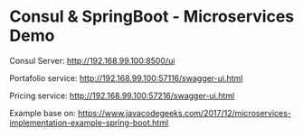 # Consul & SpringBoot - Microservices Demo

Consul Server: http://192.168.99.100:8500/ui

Portafolio service: http://192.168.99.100:57116/swagger-ui.html

Pricing service: http://192.168.99.100:57216/swagger-ui.html


Example base on: https://www.javacodegeeks.com/2017/12/microservices-implementation-example-spring-boot.html
